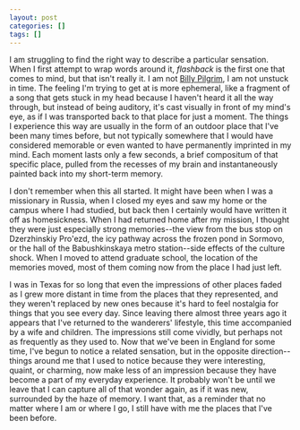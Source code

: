 ```yaml
---
layout: post
categories: []
tags: []
---
```

I am struggling to find the right way to describe a particular sensation.  When I first attempt to wrap words around it, *flashback* is the first one that comes to mind, but that isn't really it.  I am not [Billy Pilgrim][1], I am not unstuck in time.  The feeling I'm trying to get at is more ephemeral, like a fragment of a song that gets stuck in my head because I haven't heard it all the way through, but instead of being auditory, it's cast visually in front of my mind's eye, as if I was transported back to that place for just a moment.  The things I experience this way are usually in the form of an outdoor place that I've been many times before, but not typically somewhere that I would have considered memorable or even wanted to have permanently imprinted in my mind.  Each moment lasts only a few seconds, a brief compositum of that specific place, pulled from the recesses of my brain and instantaneously painted back into my short-term memory.

I don't remember when this all started.  It might have been when I was a missionary in Russia, when I closed my eyes and saw my home or the campus where I had studied, but back then I certainly would have written it off as homesickness.  When I had returned home after my mission, I thought they were just especially strong memories--the view from the bus stop on Dzerzhinskiy Pro'ezd, the icy pathway across the frozen pond in Sormovo, or the hall of the Babushkinskaya metro station--side effects of the culture shock.  When I moved to attend graduate school, the location of the memories moved, most of them coming now from the place I had just left.

I was in Texas for so long that even the impressions of other places faded as I grew more distant in time from the places that they represented, and they weren't replaced by new ones because it's hard to feel nostalgia for things that you see every day.  Since leaving there almost three years ago it appears that I've returned to the wanderers' lifestyle, this time accompanied by a wife and children.  The impressions still come vividly, but perhaps not as frequently as they used to.  Now that we've been in England for some time, I've begun to notice a related sensation, but in the opposite direction--things around me that I used to notice because they were interesting, quaint, or charming, now make less of an impression because they have become a part of my everyday experience.  It probably won't be until we leave that I can capture all of that wonder again, as if it was new, surrounded by the haze of memory.  I want that, as a reminder that no matter where I am or where I go, I still have with me the places that I've been before.

[1]: http://en.wikipedia.org/wiki/Billy_Pilgrim